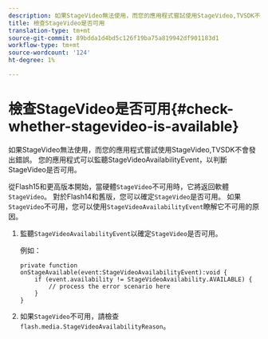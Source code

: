 ```yaml
---
description: 如果StageVideo無法使用，而您的應用程式嘗試使用StageVideo,TVSDK不會發出錯誤。 您的應用程式可以監聽StageVideoAvailabilityEvent，以判斷StageVideo是否可用。
title: 檢查StageVideo是否可用
translation-type: tm+mt
source-git-commit: 89bdda1d4bd5c126f19ba75a819942df901183d1
workflow-type: tm+mt
source-wordcount: '124'
ht-degree: 1%

---
```



# 檢查StageVideo是否可用{#check-whether-stagevideo-is-available}

如果StageVideo無法使用，而您的應用程式嘗試使用StageVideo,TVSDK不會發出錯誤。 您的應用程式可以監聽StageVideoAvailabilityEvent，以判斷StageVideo是否可用。

從Flash15和更高版本開始，當硬體`StageVideo`不可用時，它將返回軟體`StageVideo`。 對於Flash14和舊版，您可以確定`StageVideo`是否可用。 如果`StageVideo`不可用，您可以使用`StageVideoAvailabilityEvent`瞭解它不可用的原因。

1. 監聽`StageVideoAvailabilityEvent`以確定`StageVideo`是否可用。

   例如：

   ```
   private function onStageAvailable(event:StageVideoAvailabilityEvent):void {
       if (event.availability != StageVideoAvailability.AVAILABLE) {
           // process the error scenario here
       }
   }
   ```

1. 如果`StageVideo`不可用，請檢查`flash.media.StageVideoAvailabilityReason`。
